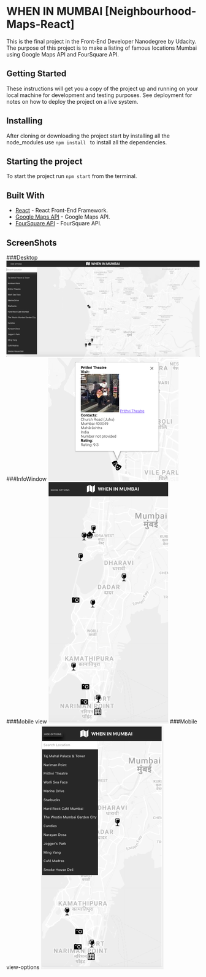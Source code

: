 # WHEN IN MUMBAI [Neighbourhood-Maps-React]
This is the final project in the Front-End Developer Nanodegree by Udacity. The purpose of this project is to make a listing of famous locations
Mumbai using Google Maps API and FourSquare API. 

## Getting Started
These instructions will get you a copy of the project up and running on your local machine for development and testing purposes. See deployment for notes on how to deploy the project on a live system.

## Installing
After cloning or downloading the project start by installing all the node_modules use
`npm install ` to install all the dependencies.

## Starting the project
To start the project run `npm start` from the terminal.

## Built With
* [React](https://reactjs.org/) - React Front-End Framework.
* [Google Maps API](https://developers.google.com/maps/documentation/) - Google Maps API.
* [FourSquare API](https://developer.foursquare.com/) - FourSquare API.

## ScreenShots
###Desktop
![When in Mumbai](./src/images/screenshots/complete.png)
###InfoWindow
![InfoWindow](./src/images/screenshots/infowindow.png)
###Mobile view
![Mobile view](./src/images/screenshots/mobile.png)
###Mobile view-options
![Mobile view-options](./src/images/screenshots/mobile-option.png)